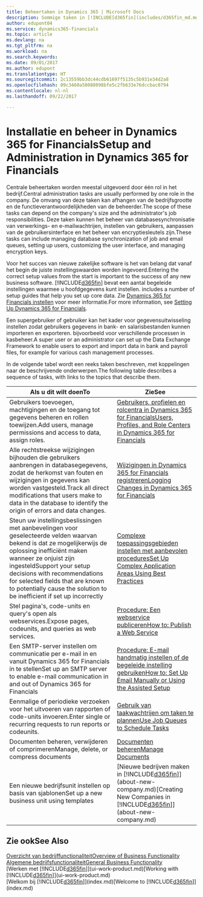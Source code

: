 ```yaml
---
title: Beheertaken in Dynamics 365 | Microsoft Docs
description: Sommige taken in [!INCLUDE[d365fin](includes/d365fin_md.md)] moeten centraal worden beheerd en ingesteld. Zie om welke taken het gaat en wat u hiermee doet.
author: edupont04
ms.service: dynamics365-financials
ms.topic: article
ms.devlang: na
ms.tgt_pltfrm: na
ms.workload: na
ms.search.keywords: 
ms.date: 09/01/2017
ms.author: edupont
ms.translationtype: HT
ms.sourcegitcommit: 2c13559bb3dc44cdb61697f5135c5b931e34d2a8
ms.openlocfilehash: 09c3460a50088098bfe5c2fb633e76dccbac0794
ms.contentlocale: nl-nl
ms.lasthandoff: 09/22/2017

---
```

# <a name="setup-and-administration-in-dynamics-365-for-financials"></a><span data-ttu-id="82a8e-104">Installatie en beheer in Dynamics 365 for Financials</span><span class="sxs-lookup"><span data-stu-id="82a8e-104">Setup and Administration in Dynamics 365 for Financials</span></span>
<span data-ttu-id="82a8e-105">Centrale beheertaken worden meestal uitgevoerd door één rol in het bedrijf.</span><span class="sxs-lookup"><span data-stu-id="82a8e-105">Central administration tasks are usually performed by one role in the company.</span></span> <span data-ttu-id="82a8e-106">De omvang van deze taken kan afhangen van de bedrijfsgrootte en de functieverantwoordelijkheden van de beheerder.</span><span class="sxs-lookup"><span data-stu-id="82a8e-106">The scope of these tasks can depend on the company's size and the administrator's job responsibilities.</span></span> <span data-ttu-id="82a8e-107">Deze taken kunnen het beheer van databasesynchronisatie van verwerkings- en e-mailwachtrijen, instellen van gebruikers, aanpassen van de gebruikersinterface en het beheer van encryptiesleutels zijn.</span><span class="sxs-lookup"><span data-stu-id="82a8e-107">These tasks can include managing database synchronization of job and email queues, setting up users, customizing the user interface, and managing encryption keys.</span></span>  

<span data-ttu-id="82a8e-108">Voor het succes van nieuwe zakelijke software is het van belang dat vanaf het begin de juiste instellingswaarden worden ingevoerd.</span><span class="sxs-lookup"><span data-stu-id="82a8e-108">Entering the correct setup values from the start is important to the success of any new business software.</span></span> [!INCLUDE[d365fin](includes/d365fin_md.md)]<span data-ttu-id="82a8e-109"> bevat een aantal begeleide instellingen waarmee u hoofdgegevens kunt instellen.</span><span class="sxs-lookup"><span data-stu-id="82a8e-109"> includes a number of setup guides that help you set up core data.</span></span> <span data-ttu-id="82a8e-110">Zie [Dynamics 365 for Financials instellen](setup.md) voor meer informatie.</span><span class="sxs-lookup"><span data-stu-id="82a8e-110">For more information, see [Setting Up Dynamics 365 for Financials](setup.md).</span></span>

<!--Whether you use [!INCLUDE[rim](../../includes/rim_md.md)] to implement setup values or you manually enter them in the new company, you can support your setup decisions with some general recommendations for selected setup fields that are known to potentially cause the solution to be inefficient if defined incorrectly.-->  

<span data-ttu-id="82a8e-111">Een supergebruiker of gebruiker kan het kader voor gegevensuitwisseling instellen zodat gebruikers gegevens in bank- en salarisbestanden kunnen importeren en exporteren. bijvoorbeeld voor verschillende processen in kasbeheer.</span><span class="sxs-lookup"><span data-stu-id="82a8e-111">A super user or an administrator can set up the Data Exchange Framework to enable users to export and import data in bank and payroll files, for example for various cash management processes.</span></span>  

<span data-ttu-id="82a8e-112">In de volgende tabel wordt een reeks taken beschreven, met koppelingen naar de beschrijvende onderwerpen.</span><span class="sxs-lookup"><span data-stu-id="82a8e-112">The following table describes a sequence of tasks, with links to the topics that describe them.</span></span>   

|<span data-ttu-id="82a8e-113">**Als u dit wilt doen**</span><span class="sxs-lookup"><span data-stu-id="82a8e-113">**To**</span></span>|<span data-ttu-id="82a8e-114">**Zie**</span><span class="sxs-lookup"><span data-stu-id="82a8e-114">**See**</span></span>|  
|------------|-------------|  
|<span data-ttu-id="82a8e-115">Gebruikers toevoegen, machtigingen en de toegang tot gegevens beheren en rollen toewijzen.</span><span class="sxs-lookup"><span data-stu-id="82a8e-115">Add users, manage permissions and access to data, assign roles.</span></span>|[<span data-ttu-id="82a8e-116">Gebruikers, profielen en rolcentra in Dynamics 365 for Financials</span><span class="sxs-lookup"><span data-stu-id="82a8e-116">Users, Profiles, and Role Centers in Dynamics 365 for Financials</span></span>](admin-users-profiles-roles.md)|  
|<span data-ttu-id="82a8e-117">Alle rechtstreekse wijzigingen bijhouden die gebruikers aanbrengen in databasegegevens, zodat de herkomst van fouten en wijzigingen in gegevens kan worden vastgesteld.</span><span class="sxs-lookup"><span data-stu-id="82a8e-117">Track all direct modifications that users make to data in the database to identify the origin of errors and data changes.</span></span>|[<span data-ttu-id="82a8e-118">Wijzigingen in Dynamics 365 for Financials registreren</span><span class="sxs-lookup"><span data-stu-id="82a8e-118">Logging Changes in Dynamics 365 for Financials</span></span>](across-log-changes.md)|  
|<span data-ttu-id="82a8e-119">Steun uw instellingsbeslissingen met aanbevelingen voor geselecteerde velden waarvan bekend is dat ze mogelijkerwijs de oplossing inefficiënt maken wanneer ze onjuist zijn ingesteld</span><span class="sxs-lookup"><span data-stu-id="82a8e-119">Support your setup decisions with recommendations for selected fields that are known to potentially cause the solution to be inefficient if set up incorrectly</span></span>|[<span data-ttu-id="82a8e-120">Complexe toepassingsgebieden instellen met aanbevolen procedures</span><span class="sxs-lookup"><span data-stu-id="82a8e-120">Set Up Complex Application Areas Using Best Practices</span></span>](set-up-complex-application-areas-using-best-practices.md)|  
|<span data-ttu-id="82a8e-121">Stel pagina's, code-units en query's open als webservices.</span><span class="sxs-lookup"><span data-stu-id="82a8e-121">Expose pages, codeunits, and queries as web services.</span></span>|[<span data-ttu-id="82a8e-122">Procedure: Een webservice publiceren</span><span class="sxs-lookup"><span data-stu-id="82a8e-122">How to: Publish a Web Service</span></span>](across-how-publish-web-service.md)|  
|<span data-ttu-id="82a8e-123">Een SMTP-server instellen om communicatie per e-mail in en vanuit Dynamics 365 for Financials in te stellen</span><span class="sxs-lookup"><span data-stu-id="82a8e-123">Set up an SMTP server to enable e-mail communication in and out of Dynamics 365 for Financials</span></span>| [<span data-ttu-id="82a8e-124">Procedure: E-mail handmatig instellen of de begeleide instelling gebruiken</span><span class="sxs-lookup"><span data-stu-id="82a8e-124">How to: Set Up Email Manually or Using the Assisted Setup</span></span>](madeira-how-setup-email.md)|  
|<span data-ttu-id="82a8e-125">Eenmalige of periodieke verzoeken voor het uitvoeren van rapporten of code-units invoeren.</span><span class="sxs-lookup"><span data-stu-id="82a8e-125">Enter single or recurring requests to run reports or codeunits.</span></span>|[<span data-ttu-id="82a8e-126">Gebruik van taakwachtrijen om taken te plannen</span><span class="sxs-lookup"><span data-stu-id="82a8e-126">Use Job Queues to Schedule Tasks</span></span>](admin-job-queues-schedule-tasks.md)|  
|<span data-ttu-id="82a8e-127">Documenten beheren, verwijderen of comprimeren</span><span class="sxs-lookup"><span data-stu-id="82a8e-127">Manage, delete, or compress documents</span></span>|[<span data-ttu-id="82a8e-128">Documenten beheren</span><span class="sxs-lookup"><span data-stu-id="82a8e-128">Manage Documents</span></span>](admin-manage-documents.md)|  
|<span data-ttu-id="82a8e-129">Een nieuwe bedrijfsunit instellen op basis van sjablonen</span><span class="sxs-lookup"><span data-stu-id="82a8e-129">Set up a new business unit using templates</span></span>|<span data-ttu-id="82a8e-130">[Nieuwe bedrijven maken in [!INCLUDE[d365fin](includes/d365fin_md.md)]](about-new-company.md)</span><span class="sxs-lookup"><span data-stu-id="82a8e-130">[Creating New Companies in [!INCLUDE[d365fin](includes/d365fin_md.md)]](about-new-company.md)</span></span>|  

## <a name="see-also"></a><span data-ttu-id="82a8e-131">Zie ook</span><span class="sxs-lookup"><span data-stu-id="82a8e-131">See Also</span></span>
[<span data-ttu-id="82a8e-132">Overzicht van bedrijffunctionaliteit</span><span class="sxs-lookup"><span data-stu-id="82a8e-132">Overview of Business Functionality</span></span>](madeira-business-functionality.md)  
[<span data-ttu-id="82a8e-133">Algemene bedrijfsfunctionaliteit</span><span class="sxs-lookup"><span data-stu-id="82a8e-133">General Business Functionality</span></span>](ui-across-business-areas.md)  
<span data-ttu-id="82a8e-134">[Werken met [!INCLUDE[d365fin](includes/d365fin_md.md)]](ui-work-product.md)</span><span class="sxs-lookup"><span data-stu-id="82a8e-134">[Working with [!INCLUDE[d365fin](includes/d365fin_md.md)]](ui-work-product.md)</span></span>  
<span data-ttu-id="82a8e-135">[Welkom bij [!INCLUDE[d365fin](includes/d365fin_md.md)]](index.md)</span><span class="sxs-lookup"><span data-stu-id="82a8e-135">[Welcome to [!INCLUDE[d365fin](includes/d365fin_md.md)]](index.md)</span></span>  

